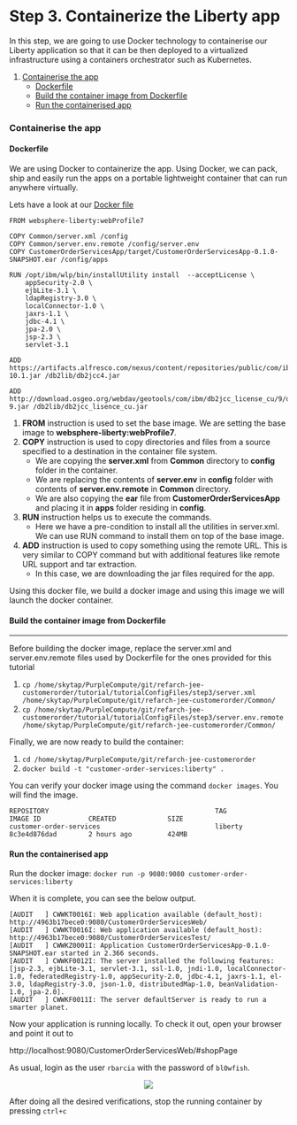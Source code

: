 # Step 3. Containerize the Liberty app

In this step, we are going to use Docker technology to containerise our Liberty application so that it can be then deployed to a virtualized infrastructure using a containers orchestrator such as Kubernetes.

1. [Containerise the app](#containerise-the-app)
    * [Dockerfile](#dockerfile)
    * [Build the container image from Dockerfile](#build-container-image-from-dockerfile)
    * [Run the containerised app](#run-the-containerised-app)

### Containerise the app

#### Dockerfile

We are using Docker to containerize the app. Using Docker, we can pack, ship and easily run the apps on a portable lightweight container that can run anywhere virtually.

Lets have a look at our [Docker file](https://github.com/ibm-cloud-architecture/refarch-jee-customerorder/blob/liberty/Dockerfile)

```
FROM websphere-liberty:webProfile7

COPY Common/server.xml /config
COPY Common/server.env.remote /config/server.env
COPY CustomerOrderServicesApp/target/CustomerOrderServicesApp-0.1.0-SNAPSHOT.ear /config/apps

RUN /opt/ibm/wlp/bin/installUtility install  --acceptLicense \
    appSecurity-2.0 \
    ejbLite-3.1 \
    ldapRegistry-3.0 \
    localConnector-1.0 \
    jaxrs-1.1 \
    jdbc-4.1 \
    jpa-2.0 \
    jsp-2.3 \
    servlet-3.1

ADD https://artifacts.alfresco.com/nexus/content/repositories/public/com/ibm/db2/jcc/db2jcc4/10.1/db2jcc4-10.1.jar /db2lib/db2jcc4.jar

ADD http://download.osgeo.org/webdav/geotools/com/ibm/db2jcc_license_cu/9/db2jcc_license_cu-9.jar /db2lib/db2jcc_lisence_cu.jar

```

1. **FROM** instruction is used to set the base image. We are setting the base image to **websphere-liberty:webProfile7**.
2. **COPY** instruction is used to copy directories and files from a source specified to a destination in the container file system.
   - We are copying the **server.xml** from **Common** directory to **config** folder in the container.
   - We are replacing the contents of **server.env** in **config** folder with contents of **server.env.remote** in **Common** directory.
   - We are also copying the **ear** file from **CustomerOrderServicesApp** and placing it in **apps** folder residing in **config**.
3. **RUN** instruction helps us to execute the commands. 
   - Here we have a pre-condition to install all the utilities in server.xml. We can use RUN command to install them on top of the base image.
4. **ADD** instruction is used to copy something using the remote URL. This is very similar to COPY command but with additional features like remote URL support and tar extraction.
   - In this case, we are downloading the jar files required for the app.

Using this docker file, we build a docker image and using this image we will launch the docker container.

#### Build the container image from Dockerfile

----

Before building the docker image, replace the server.xml and server.env.remote files used by Dockerfile for the ones provided for this tutorial

1. `cp /home/skytap/PurpleCompute/git/refarch-jee-customerorder/tutorial/tutorialConfigFiles/step3/server.xml /home/skytap/PurpleCompute/git/refarch-jee-customerorder/Common/`
2. `cp /home/skytap/PurpleCompute/git/refarch-jee-customerorder/tutorial/tutorialConfigFiles/step3/server.env.remote /home/skytap/PurpleCompute/git/refarch-jee-customerorder/Common/`

Finally, we are now ready to build the container:

1. `cd /home/skytap/PurpleCompute/git/refarch-jee-customerorder`
2. `docker build -t "customer-order-services:liberty" .`

You can verify your docker image using the command `docker images`. You will find the image.

```
REPOSITORY                                          TAG                 IMAGE ID            CREATED             SIZE
customer-order-services                             liberty             8c3e4d876dad        2 hours ago         424MB
```

#### Run the containerised app

Run the docker image: `docker run -p 9080:9080 customer-order-services:liberty`

When it is complete, you can see the below output.

```
[AUDIT   ] CWWKT0016I: Web application available (default_host): http://4963b17bece0:9080/CustomerOrderServicesWeb/
[AUDIT   ] CWWKT0016I: Web application available (default_host): http://4963b17bece0:9080/CustomerOrderServicesTest/
[AUDIT   ] CWWKZ0001I: Application CustomerOrderServicesApp-0.1.0-SNAPSHOT.ear started in 2.366 seconds.
[AUDIT   ] CWWKF0012I: The server installed the following features: [jsp-2.3, ejbLite-3.1, servlet-3.1, ssl-1.0, jndi-1.0, localConnector-1.0, federatedRegistry-1.0, appSecurity-2.0, jdbc-4.1, jaxrs-1.1, el-3.0, ldapRegistry-3.0, json-1.0, distributedMap-1.0, beanValidation-1.0, jpa-2.0].
[AUDIT   ] CWWKF0011I: The server defaultServer is ready to run a smarter planet.
```
Now your application is running locally. To check it out, open your browser and point it out to

http://localhost:9080/CustomerOrderServicesWeb/#shopPage
 
 
As usual, login as the user `rbarcia` with the password of `bl0wfish`.

<p align="center">
<img src="https://github.com/ibm-cloud-architecture/refarch-jee/blob/master/static/imgs/LibertyToolKit/AppRunningLocally.png">
</p>

After doing all the desired verifications, stop the running container by pressing `ctrl+c`
